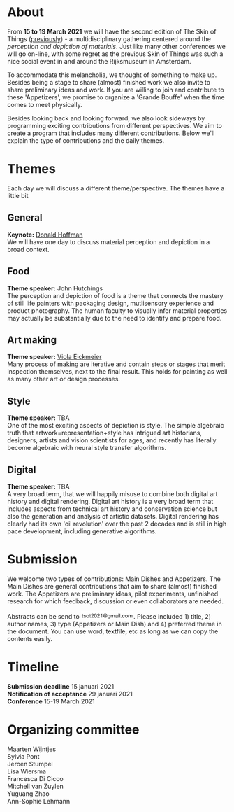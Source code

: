 # About

From **15 to 19 March 2021** we will have the second edition of The Skin of Things ([previously](https://theskinofthings.github.io)) - a multidisciplinary gathering centered around the *perception and depiction of materials*. Just like many other conferences we will go on-line, with some regret as the previous Skin of Things was such a nice social event in and around the Rijksmuseum in Amsterdam. 

To accommodate this melancholia, we thought of something to make up. Besides being a stage to share (almost) finished work we also invite to share preliminary ideas and work. If you are willing to join and contribute to these 'Appetizers', we promise to organize a 'Grande Bouffe' when the time comes to meet physically.  

Besides looking back and looking forward, we also look sideways by programming exciting contributions from different perspectives. We aim to create a program that includes many different contributions. Below we'll explain the type of contributions and the daily themes. 





# Themes

Each day we will discuss a different theme/perspective. The themes have a little bit 

## General
**Keynote:** [Donald Hoffman](https://www.cogsci.uci.edu/~ddhoff/) <br>
We will have one day to discuss material perception and depiction in a broad context. 


## Food 
**Theme speaker:** John Hutchings <br>
The perception and depiction of food is a theme that connects the mastery of still life painters with packaging design, mutlisensory experience and product photography. The human faculty to visually infer material properties may actually be substantially due to the need to identify and prepare food. 


## Art making
**Theme speaker:** [Viola Eickmeier](https://studioviolet.org)<br>
Many process of making are iterative and contain steps or stages that merit inspection themselves, next to the final result. This holds for painting as well as many other art or design processes. 


## Style 
**Theme speaker:** TBA<br>
One of the most exciting aspects of depiction is style. The simple algebraic truth that artwork=representation+style has intrigued art historians, designers, artists and vision scientists for ages, and recently has literally become algebraic with neural style transfer algorithms. 


## Digital
**Theme speaker:** TBA<br>
A very broad term, that we will happily misuse to combine both digital art history and digital rendering. Digital art history is a very broad term that includes aspects from technical art history and conservation science but also the generation and analysis of artistic datasets. Digital rendering has clearly had its own 'oil revolution' over the past 2 decades and is still in high pace development, including generative algorithms. 




# Submission
We welcome two types of contributions: Main Dishes and Appetizers. The Main Dishes are general contributions that aim to share (almost) finished work. The Appetizers are preliminary ideas, pilot experiments, unfinished research for which feedback, discussion or even collaborators are needed. 

Abstracts can be send to <img src="images/emailtsot.jpg" alt="drawing" height="18"/>. Please included 1) title, 2) author names, 3) type (Appetizers or Main Dish) and 4) preferred theme in the document. You can use word, textfile, etc as long as we can copy the contents easily. 

# Timeline

**Submission deadline** 15 januari 2021<br>
**Notification of acceptance** 29 januari 2021<br>
**Conference** 15-19 March 2021

# Organizing committee
Maarten Wijntjes<br>
Sylvia Pont<br>
Jeroen Stumpel<br>
Lisa Wiersma<br>
Francesca Di Cicco<br>
Mitchell van Zuylen<br>
Yuguang Zhao<br>
Ann-Sophie Lehmann

